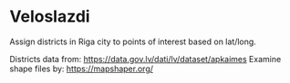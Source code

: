 # Veloslazdi

Assign districts in Riga city to points of interest based on lat/long.


Districts data from: https://data.gov.lv/dati/lv/dataset/apkaimes
Examine shape files by: https://mapshaper.org/